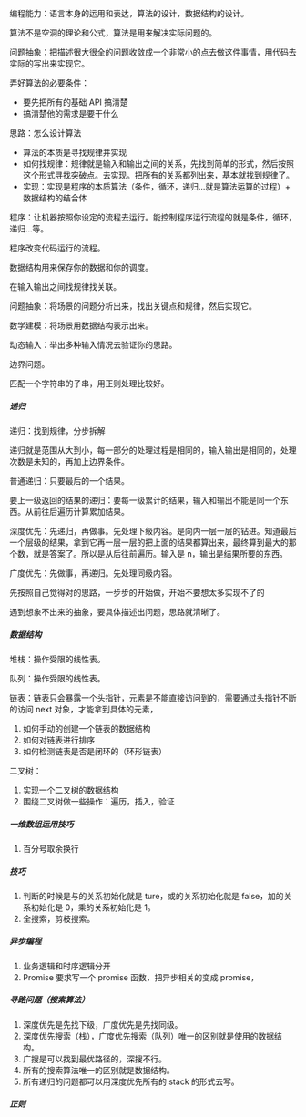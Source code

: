 编程能力：语言本身的运用和表达，算法的设计，数据结构的设计。



算法不是空洞的理论和公式，算法是用来解决实际问题的。



问题抽象：把描述很大很全的问题收敛成一个非常小的点去做这件事情，用代码去实际的写出来实现它。



弄好算法的必要条件：

* 要先把所有的基础 API 搞清楚
* 搞清楚他的需求是要干什么



思路：怎么设计算法

* 算法的本质是寻找规律并实现
* 如何找规律：规律就是输入和输出之间的关系，先找到简单的形式，然后按照这个形式寻找突破点。去实现。把所有的关系都列出来，基本就找到规律了。
* 实现：实现是程序的本质算法（条件，循环，递归...就是算法运算的过程）+ 数据结构的结合体



程序：让机器按照你设定的流程去运行。能控制程序运行流程的就是条件，循环，递归...等。

程序改变代码运行的流程。

数据结构用来保存你的数据和你的调度。

在输入输出之间找规律找关联。

问题抽象：将场景的问题分析出来，找出关键点和规律，然后实现它。

数学建模：将场景用数据结构表示出来。

动态输入：举出多种输入情况去验证你的思路。

边界问题。



匹配一个字符串的子串，用正则处理比较好。



##### 递归

递归：找到规律，分步拆解

递归就是范围从大到小，每一部分的处理过程是相同的，输入输出是相同的，处理次数是未知的，再加上边界条件。

普通递归：只要最后的一个结果。

要上一级返回的结果的递归：要每一级累计的结果，输入和输出不能是同一个东西。从前往后遍历计算累加结果。

深度优先：先递归，再做事。先处理下级内容。是向内一层一层的钻进。知道最后一个层级的结果，拿到它再一层一层的把上面的结果都算出来，最终算到最大的那个数，就是答案了。所以是从后往前遍历。输入是 n，输出是结果所要的东西。

广度优先：先做事，再递归。先处理同级内容。



先按照自己觉得对的思路，一步步的开始做，开始不要想太多实现不了的

遇到想象不出来的抽象，要具体描述出问题，思路就清晰了。

##### 数据结构

堆栈：操作受限的线性表。

队列：操作受限的线性表。

链表：链表只会暴露一个头指针，元素是不能直接访问到的，需要通过头指针不断的访问 next 对象，才能拿到具体的元素，

1. 如何手动的创建一个链表的数据结构
2. 如何对链表进行排序
3. 如何检测链表是否是闭环的（环形链表）

二叉树：

1. 实现一个二叉树的数据结构
2. 围绕二叉树做一些操作：遍历，插入，验证

##### 一维数组运用技巧

1. 百分号取余换行

##### 技巧

1. 判断的时候是与的关系初始化就是 ture，或的关系初始化就是 false，加的关系初始化是 0，乘的关系初始化是 1。
2. 全搜索，剪枝搜索。

##### 异步编程

1. 业务逻辑和时序逻辑分开
2. Promise 要求写一个 promise 函数，把异步相关的变成 promise，

##### 寻路问题（搜索算法）

1. 深度优先是先找下级，广度优先是先找同级。
2. 深度优先搜索（栈），广度优先搜索（队列）唯一的区别就是使用的数据结构。
3. 广搜是可以找到最优路径的，深搜不行。
4. 所有的搜索算法唯一的区别就是数据结构。
5. 所有递归的问题都可以用深度优先所有的 stack 的形式去写。

##### 正则

